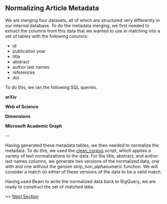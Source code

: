 ## Normalizing Article Metadata 

We are merging four datasets, all of which are structured very differently in our internal database. To
do the metadata merging, we first needed to extract the columns from this data that we wanted to use
in matching into a set of tables with the following columns:

- id
- publication year
- title
- abstract
- author last names
- references
- doi

To do this, we ran the following SQL queries.

**arXiv**


**Web of Science**


**Dimensions**


**Microsoft Academic Graph**


--

Having generated these metadata tables, we then needed to normalize the metadata. To do this, we used
the [clean_corpus](utils/clean_corpus.py) script, which applies a variety of text normalizations to the
data. For the title, abstract, and author last names columns, we generate two versions of the normalized
data, one with and one without the gensim strip_non_alphanumeric function. We will consider a match on
either of these versions of the data to be a valid match.

Having used Beam to write the normalized data back to BigQuery, we are ready to construct the set of
matched data.

\>> [Next Section](methods_documentation/1_matching_table_generation.md)